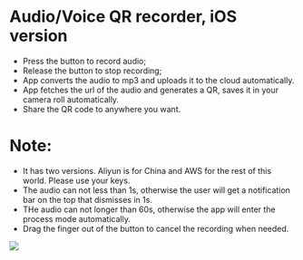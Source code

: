 # Audio/Voice QR recorder, iOS version

- Press the button to record audio;
- Release the button to stop recording;
- App converts the audio to mp3 and uploads it to the cloud automatically.
- App fetches the url of the audio and generates a QR, saves it in your camera roll automatically. 
- Share the QR code to anywhere you want.

# Note:
- It has two versions. Aliyun is for China and AWS for the rest of this world. Please use your keys.
- The audio can not less than 1s, otherwise the user will get a notification bar on the top that dismisses in 1s.
- THe audio can not longer than 60s, otherwise the app will enter the process mode automatically.
- Drag the finger out of the button to cancel the recording when needed. 

![](http://i.v2ex.co/SW6ZAQ35l.jpeg)
